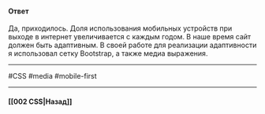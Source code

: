 #### Ответ

Да, приходилось. Доля использования мобильных устройств при выходе в интернет увеличивается с каждым годом. В наше время сайт должен быть адаптивным. В своей работе для реализации адаптивности я использовал сетку Bootstrap, а также медиа выражения.

___
#CSS #media #mobile-first

___

#### [[002 CSS|Назад]]